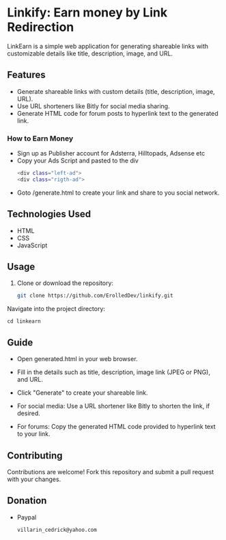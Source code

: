 # Linkify: Earn money by Link Redirection
LinkEarn is a simple web application for generating shareable links with customizable details like title, description, image, and URL. 
## Features

- Generate shareable links with custom details (title, description, image, URL).
- Use URL shorteners like Bitly for social media sharing.
- Generate HTML code for forum posts to hyperlink text to the generated link.
### How to Earn Money
- Sign up as Publisher account for Adsterra, Hilltopads, Adsense etc
- Copy your Ads Script and pasted to the div
  ```bash
  <div class="left-ad">
  <div class="rigth-ad">
- Goto /generate.html to create your link and share to you social network.
  
## Technologies Used

- HTML
- CSS
- JavaScript

## Usage

1. Clone or download the repository:
   ```bash
   git clone https://github.com/ErolledDev/linkify.git

Navigate into the project directory:

<code>cd linkearn</code>
## Guide

- Open generated.html in your web browser.

- Fill in the details such as title, description, image link (JPEG or PNG), and URL.

- Click "Generate" to create your shareable link.

- For social media: Use a URL shortener like Bitly to shorten the link, if desired.

- For forums: Copy the generated HTML code provided to hyperlink text to your link.

## Contributing
Contributions are welcome! Fork this repository and submit a pull request with your changes.

## Donation
- Paypal
  ```bash
  villarin_cedrick@yahoo.com



